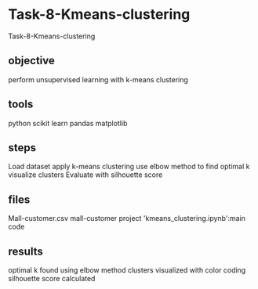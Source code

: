 # Task-8-Kmeans-clustering
Task-8-Kmeans-clustering
## objective
perform unsupervised learning with k-means clustering
## tools
python
scikit learn
pandas
matplotlib
## steps
Load dataset
apply k-means clustering
use elbow method to find optimal k
visualize clusters
Evaluate with silhouette score
## files 
Mall-customer.csv
mall-customer project
'kmeans_clustering.ipynb':main code
## results
optimal k found using elbow method
clusters visualized with color coding
silhouette score calculated
